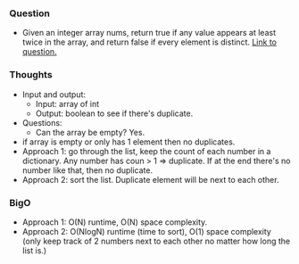 ### Question
- Given an integer array nums, return true if any value appears at least twice in the array, and return false if every element is distinct.
[Link to question.](https://leetcode.com/problems/contains-duplicate/)

### Thoughts
- Input and output:
    - Input: array of int
    - Output: boolean to see if there's duplicate.
- Questions:
    - Can the array be empty? Yes.
- if array is empty or only has 1 element then no duplicates.
- Approach 1: go through the list, keep the count of each number in a dictionary. Any number has coun > 1 => duplicate. If at the end there's no number like that, then no duplicate.
- Approach 2: sort the list. Duplicate element will be next to each other.

### BigO
- Approach 1: O(N) runtime, O(N) space complexity.
- Approach 2: O(NlogN) runtime (time to sort), O(1) space complexity (only keep track of 2 numbers next to each other no matter how long the list is.)